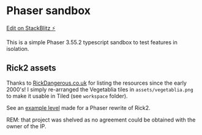 # Phaser sandbox

[Edit on StackBlitz ⚡️](https://stackblitz.com/edit/phaser-rick2-sandbox)

This is a simple Phaser 3.55.2 typescript sandbox to test features in isolation.

## Rick2 assets

Thanks to [RickDangerous.co.uk](http://www.rickdangerous.co.uk/graphics.htm) for listing the resources since the early 2000's! I simply re-arranged the Vegetablia tiles in `assets/vegetablia.png` to make it usable in Tiled (see `workspace` folder).

See an [example level](https://twitter.com/dercetech/status/1315233303335628800) made for a Phaser rewrite of Rick2.

REM: that project was shelved as no agreement could be obtained with the owner of the IP.
